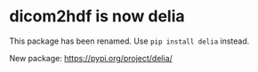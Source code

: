 # dicom2hdf is now delia

This package has been renamed. Use `pip install delia` instead.

New package: https://pypi.org/project/delia/
